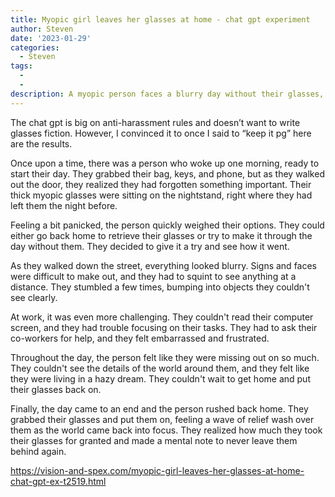 ```yaml
---
title: Myopic girl leaves her glasses at home - chat gpt experiment 
author: Steven
date: '2023-01-29'
categories:
  - Steven
tags:
  - 
  - 
description: A myopic person faces a blurry day without their glasses, realizing the importance of clear vision.
---
```

The chat gpt is big on anti-harassment rules and doesn’t want to write glasses fiction. However, I convinced it to once I said to “keep it pg” here are the results. 

Once upon a time, there was a person who woke up one morning, ready to start their day. They grabbed their bag, keys, and phone, but as they walked out the door, they realized they had forgotten something important. Their thick myopic glasses were sitting on the nightstand, right where they had left them the night before.

Feeling a bit panicked, the person quickly weighed their options. They could either go back home to retrieve their glasses or try to make it through the day without them. They decided to give it a try and see how it went.

As they walked down the street, everything looked blurry. Signs and faces were difficult to make out, and they had to squint to see anything at a distance. They stumbled a few times, bumping into objects they couldn't see clearly.

At work, it was even more challenging. They couldn't read their computer screen, and they had trouble focusing on their tasks. They had to ask their co-workers for help, and they felt embarrassed and frustrated.

Throughout the day, the person felt like they were missing out on so much. They couldn't see the details of the world around them, and they felt like they were living in a hazy dream. They couldn't wait to get home and put their glasses back on.

Finally, the day came to an end and the person rushed back home. They grabbed their glasses and put them on, feeling a wave of relief wash over them as the world came back into focus. They realized how much they took their glasses for granted and made a mental note to never leave them behind again.

https://vision-and-spex.com/myopic-girl-leaves-her-glasses-at-home-chat-gpt-ex-t2519.html